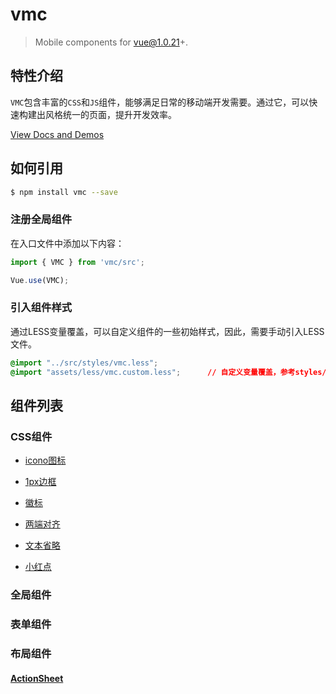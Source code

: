 # vmc

> Mobile components for vue@1.0.21+.

## 特性介绍

`VMC`包含丰富的`CSS`和`JS`组件，能够满足日常的移动端开发需要。通过它，可以快速构建出风格统一的页面，提升开发效率。

[View Docs and Demos](https://spikef.github.io/vmc/)

## 如何引用

```bash
$ npm install vmc --save
```

### 注册全局组件

在入口文件中添加以下内容：

```javascript
import { VMC } from 'vmc/src';

Vue.use(VMC);
```

### 引入组件样式

通过LESS变量覆盖，可以自定义组件的一些初始样式，因此，需要手动引入LESS文件。

```css
@import "../src/styles/vmc.less";
@import "assets/less/vmc.custom.less";      // 自定义变量覆盖，参考styles/base/variable.less
```

## 组件列表

### CSS组件

* [icono图标](https://github.com/saeedalipoor/icono)

* [1px边框](./src/styles/util#1px-border)

* [徽标](./src/styles/util#badge)

* [两端对齐](./src/styles/util#justify)

* [文本省略](./src/styles/util#nowrap)

* [小红点](./src/styles/util#red-dot)

### 全局组件

#### [](./src/components/)

#### [](./src/components/)

#### [](./src/components/)

#### [](./src/components/)

### 表单组件

#### [](./src/components/)

#### [](./src/components/)

#### [](./src/components/)

#### [](./src/components/)

#### [](./src/components/)

### 布局组件

#### [ActionSheet](./src/components/actionsheet)